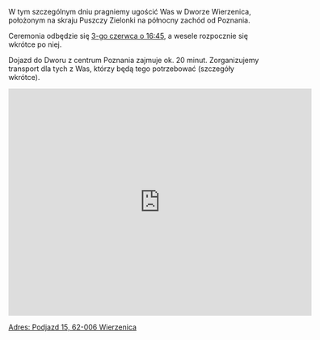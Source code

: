 W tym szczególnym dniu pragniemy ugościć Was w Dworze Wierzenica, położonym na skraju Puszczy Zielonki na północny zachód od Poznania. 

Ceremonia odbędzie się [3-go czerwca o 16:45](static/files/iCal-wedding_Magda_Antoine.ics), a wesele rozpocznie się wkrótce po niej.

Dojazd do Dworu z centrum Poznania zajmuje ok. 20 minut. Zorganizujemy transport dla tych z Was, którzy będą tego potrzebować (szczegóły wkrótce). 

<iframe src="https://www.google.com/maps/embed?pb=!1m18!1m12!1m3!1d2430.9595998190443!2d17.0716221!3d52.4617591!2m3!1f0!2f0!3f0!3m2!1i1024!2i768!4f13.1!3m3!1m2!1s0x47045dd6f5ec7245%3A0x52be7a31583e30dc!2sDw%C3%B3r%20Wierzenica!5e0!3m2!1sen!2sus!4v1671822575050!5m2!1sen!2sus" width="600" height="450" style="border:0;" allowfullscreen="" loading="lazy" referrerpolicy="no-referrer-when-downgrade"></iframe>

[Adres: Podjazd 15, 62-006 Wierzenica](https://goo.gl/maps/JTxa8jxmVcrLUeYW7)

